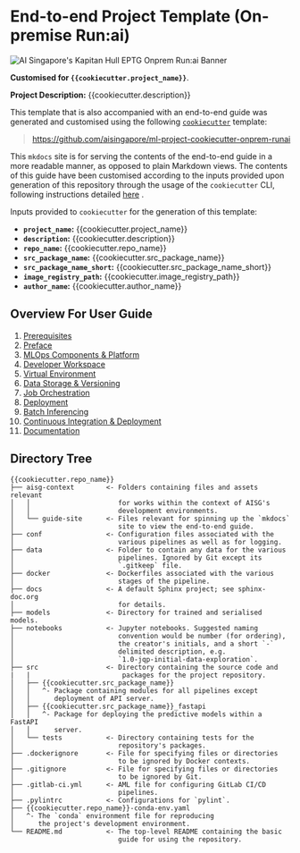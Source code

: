 # End-to-end Project Template (On-premise Run:ai)

![AI Singapore's Kapitan Hull EPTG Onprem Run:ai Banner](./assets/images/kapitan-hull-eptg-gcp-runai-banner.png)

__Customised for `{{cookiecutter.project_name}}`__.

__Project Description:__ {{cookiecutter.description}}

This template that is also accompanied with an end-to-end guide was
generated and customised using the
following
[`cookiecutter`](https://cookiecutter.readthedocs.io/en/stable/)
template:

> https://github.com/aisingapore/ml-project-cookiecutter-onprem-runai

This `mkdocs` site is for serving the contents of the end-to-end
guide in a more readable manner, as opposed to plain
Markdown views. The contents of this guide have been customised
according to the inputs provided upon generation of this repository
through the usage of the `cookiecutter` CLI,
following instructions detailed
[here](https://github.com/aisingapore/ml-project-cookiecutter-onprem-runai/blob/main/README.md)
.

Inputs provided to `cookiecutter` for the generation of this
template:

- __`project_name`:__ {{cookiecutter.project_name}}
- __`description`:__ {{cookiecutter.description}}
- __`repo_name`:__ {{cookiecutter.repo_name}}
- __`src_package_name`:__ {{cookiecutter.src_package_name}}
- __`src_package_name_short`:__ {{cookiecutter.src_package_name_short}}
- __`image_registry_path`:__ {{cookiecutter.image_registry_path}}
- __`author_name`:__ {{cookiecutter.author_name}}

## Overview For User Guide

1. [Prerequisites](./guide-for-user/01-prerequisites.md)
2. [Preface](./guide-for-user/02-preface.md)
3. [MLOps Components & Platform](./guide-for-user/03-mlops-components-platform.md)
4. [Developer Workspace](guide-for-user/04-dev-wksp.md)
5. [Virtual Environment](./guide-for-user/05-virtual-env.md)
6. [Data Storage & Versioning](./guide-for-user/06-data-storage-versioning.md)
7. [Job Orchestration](./guide-for-user/07-job-orchestration.md)
8. [Deployment](./guide-for-user/08-deployment.md)
9. [Batch Inferencing](./guide-for-user/09-batch-inferencing.md)
10. [Continuous Integration & Deployment](./guide-for-user/10-cicd.md)
11. [Documentation](./guide-for-user/11-documentation.md)

## Directory Tree

```tree
{{cookiecutter.repo_name}}
├── aisg-context        <- Folders containing files and assets relevant
│   │                      for works within the context of AISG's
│   │                      development environments.
│   └── guide-site      <- Files relevant for spinning up the `mkdocs`
│                          site to view the end-to-end guide.
├── conf                <- Configuration files associated with the
│                          various pipelines as well as for logging.
├── data                <- Folder to contain any data for the various
│                          pipelines. Ignored by Git except its
│                          `.gitkeep` file.
├── docker              <- Dockerfiles associated with the various
│                          stages of the pipeline.
├── docs                <- A default Sphinx project; see sphinx-doc.org
│                          for details.
├── models              <- Directory for trained and serialised models.
├── notebooks           <- Jupyter notebooks. Suggested naming
│                          convention would be number (for ordering),
│                          the creator's initials, and a short `-`
│                          delimited description, e.g.
│                          `1.0-jqp-initial-data-exploration`.
├── src                 <- Directory containing the source code and
|   |                       packages for the project repository.
│   ├── {{cookiecutter.src_package_name}}
│   │   ^- Package containing modules for all pipelines except
│   │      deployment of API server.
│   ├── {{cookiecutter.src_package_name}}_fastapi
│   │   ^- Package for deploying the predictive models within a FastAPI
│   │      server.
│   └── tests           <- Directory containing tests for the
│                          repository's packages.
├── .dockerignore       <- File for specifying files or directories
│                          to be ignored by Docker contexts.
├── .gitignore          <- File for specifying files or directories
│                          to be ignored by Git.
├── .gitlab-ci.yml      <- AML file for configuring GitLab CI/CD
│                          pipelines.
├── .pylintrc           <- Configurations for `pylint`.
├── {{cookiecutter.repo_name}}-conda-env.yaml
│   ^- The `conda` environment file for reproducing
│      the project's development environment.
└── README.md           <- The top-level README containing the basic
                           guide for using the repository.
```
